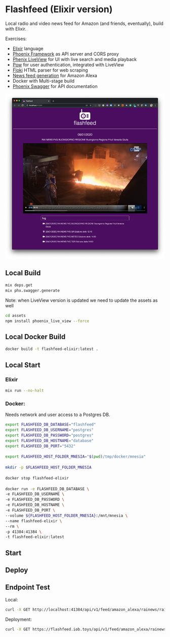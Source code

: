 # Flashfeed (Elixir version)

Local radio and video news feed for Amazon (and friends, eventually), build with Elixir.

Exercises:

- [Elixir](https://elixir-lang.org/) language
- [Phoenix Framework](https://www.phoenixframework.org/) as API server and CORS proxy
- [Phenix LiveView](https://github.com/phoenixframework/phoenix_live_view) for UI with live search and media playback
- [Pow](https://github.com/danschultzer/pow) for user authentication, integrated with LiveView
- [Floki](https://github.com/philss/floki) HTML parser for web scraping
- [News feed generation](https://developer.amazon.com/en-US/docs/alexa/flashbriefing/understand-the-flash-briefing-skill-api.html) for Amazon Alexa
- Docker with Multi-stage build
- [Phoenix Swagger](https://github.com/xerions/phoenix_swagger) for API documentation

![Flashfeed UI](/docs/images/ui_example.png?raw=true "Flashfeed UI")

## Local Build

```sh
mix deps.get
mix phx.swagger.generate
```

Note: when LiveView version is updated we need to update the assets as well

```sh
cd assets
npm install phoenix_live_view --force
```

## Local Docker Build

```sh
docker build -t flashfeed-elixir:latest .
```

## Local Start

### Elixir

```sh
mix run --no-halt
```

### Docker:

Needs network and user access to a Postgres DB.

```sh
export FLASHFEED_DB_DATABASE="flashfeed"
export FLASHFEED_DB_USERNAME="postgres"
export FLASHFEED_DB_PASSWORD="postgres"
export FLASHFEED_DB_HOSTNAME="database"
export FLASHFEED_DB_PORT="5432"

export FLASHFEED_HOST_FOLDER_MNESIA="$(pwd)/tmp/docker/mnesia"

mkdir -p $FLASHFEED_HOST_FOLDER_MNESIA

docker stop flashfeed-elixir

docker run -e FLASHFEED_DB_DATABASE \
-e FLASHFEED_DB_USERNAME \
-e FLASHFEED_DB_PASSWORD \
-e FLASHFEED_DB_HOSTNAME \
-e FLASHFEED_DB_PORT \
--volume ${FLASHFEED_HOST_FOLDER_MNESIA}:/mnt/mnesia \
--name flashfeed-elixir \
--rm \
-p 41384:41384 \
-t flashfeed-elixir:latest
```

## Start

## Deploy

## Endpoint Test

Local:

```sh
curl -X GET http://localhost:41384/api/v1/feed/amazon_alexa/rainews/rainews/it/fvg/gr
```

Deployment:

```sh
curl -X GET https://flashfeed.iob.toys/api/v1/feed/amazon_alexa/rainews/rainews/it/fvg/gr
```
